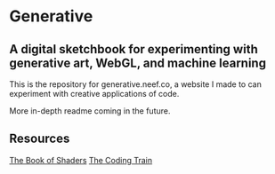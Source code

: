 # Generative

## A digital sketchbook for experimenting with generative art, WebGL, and machine learning

This is the repository for generative.neef.co, a website I made to can experiment with creative applications of code.

More in-depth readme coming in the future.

## Resources

[The Book of Shaders](https://thebookofshaders.com/)
[The Coding Train](https://www.youtube.com/user/shiffman)

<!-- https://medium.com/@jtnimoy/how-to-extract-isolines-in-p5-js-e268b2b046a0 -->
<!-- https://mrdoob.com/lab/javascript/webcam/slitscan/ -->
<!-- https://codesandbox.io/s/handpose-fb3tv?file=/package.json -->
